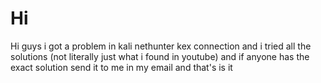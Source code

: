 # Hi
Hi guys i got a problem in kali nethunter kex connection and i tried all the solutions (not literally just what i found in youtube) and if anyone has the exact solution send it to me in my email
and that's is it
